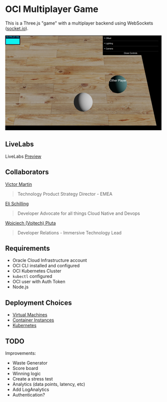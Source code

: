 # OCI Multiplayer Game

This is a Three.js "game" with a multiplayer backend using WebSockets ([socket.io](https://socket.io/)).

![Screenshot](images/screenshot.png)

## LiveLabs

LiveLabs [Preview](https://vmleon.github.io/oci-multiplayer/livelabs/workshops/freetier/index.html)

## Collaborators

[Victor Martin](https://www.linkedin.com/in/victormartindeveloper/)
> Technology Product Strategy Director - EMEA

[Eli Schilling](https://www.linkedin.com/in/eli-schilling-509ba01/)
> Developer Advocate for all things Cloud Native and Devops

[Wojciech (Vojtech) Pluta](https://www.linkedin.com/in/wojciechpluta/)
> Developer Relations - Immersive Technology Lead

## Requirements

- Oracle Cloud Infrastructure account
- OCI CLI installed and configured
- OCI Kubernetes Cluster
- `kubectl` configured
- OCI user with Auth Token
- Node.js

## Deployment Choices

- [Virtual Machines](./VM.md)
- [Container Instances](./CI.md)
- [Kubernetes](./K8S.md)

## TODO

Improvements:

- Waste Generator
- Score board
- Winning logic
- Create a stress test
- Analytics (data points, latency, etc)
- Add LogAnalytics
- Authentication?